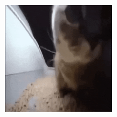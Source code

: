 

<img src="https://github.com/XaiyanLevixk/XaiyanLevixk/blob/main/ezgif.com-optimize.gif" width="350" height="350"/>
